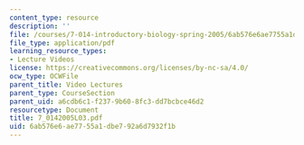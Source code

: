 ```yaml
---
content_type: resource
description: ''
file: /courses/7-014-introductory-biology-spring-2005/6ab576e6ae7755a1dbe792a6d7932f1b_7_0142005L03.pdf
file_type: application/pdf
learning_resource_types:
- Lecture Videos
license: https://creativecommons.org/licenses/by-nc-sa/4.0/
ocw_type: OCWFile
parent_title: Video Lectures
parent_type: CourseSection
parent_uid: a6cdb6c1-f237-9b60-8fc3-dd7bcbce46d2
resourcetype: Document
title: 7_0142005L03.pdf
uid: 6ab576e6-ae77-55a1-dbe7-92a6d7932f1b
---
```

